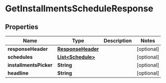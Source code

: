 
# GetInstallmentsScheduleResponse

## Properties
Name | Type | Description | Notes
------------ | ------------- | ------------- | -------------
**responseHeader** | [**ResponseHeader**](ResponseHeader.md) |  |  [optional]
**schedules** | [**List&lt;Schedule&gt;**](Schedule.md) |  |  [optional]
**installmentsPicker** | **String** |  |  [optional]
**headline** | **String** |  |  [optional]



